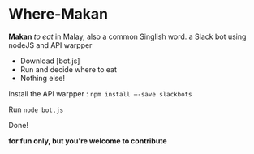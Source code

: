 # Where-Makan
**Makan** _to eat_ in Malay, also a common Singlish word.
a Slack bot using nodeJS and API warpper

* Download [bot.js]
* Run and decide where to eat
* Nothing else!

Install the API warpper : ```npm install —-save slackbots```

Run ```node bot,js```

Done!

**for fun only, but you're welcome to contribute**
